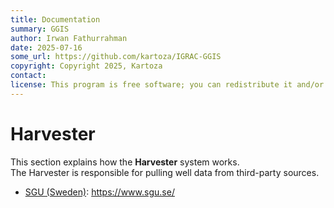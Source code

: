 ```yaml
---
title: Documentation
summary: GGIS
author: Irwan Fathurrahman
date: 2025-07-16
some_url: https://github.com/kartoza/IGRAC-GGIS
copyright: Copyright 2025, Kartoza
contact:
license: This program is free software; you can redistribute it and/or modify it under the terms of the GNU Affero General Public License as published by the Free Software Foundation; either version 3 of the License, or (at your option) any later version.  
---
```


# Harvester

This section explains how the **Harvester** system works.  
The Harvester is responsible for pulling well data from third-party sources.

- [SGU (Sweden)](./sgu.md): https://www.sgu.se/
